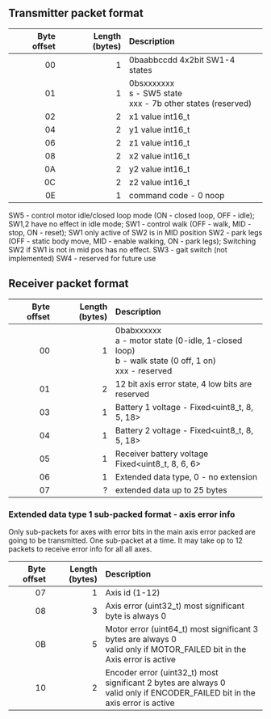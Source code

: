 ## Transmitter packet format
| Byte offset | Length (bytes) |Description |
|-----:|----:|:------|
|00|1|0baabbccdd 4x2bit SW1-4 states|
|01|1|0bsxxxxxxx<br>s - SW5 state<br>xxx - 7b other states (reserved)|
|02|2|x1 value int16_t|
|04|2|y1 value int16_t|
|06|2|z1 value int16_t|
|08|2|x2 value int16_t|
|0A|2|y2 value int16_t|
|0C|2|z2 value int16_t|
|0E|1|command code - 0 noop|

SW5 - control motor idle/closed loop mode (ON - closed loop, OFF - idle); SW1,2 have no effect in idle mode;
SW1 - control walk (OFF - walk, MID - stop, ON - reset); SW1 only active of SW2 is in MID position
SW2 - park legs (OFF - static body move, MID - enable walking, ON - park legs); Switching SW2 if SW1 is not in mid pos has no effect.
SW3 - gait switch (not implemented)
SW4 - reserved for future use

## Receiver packet format

| Byte offset | Length (bytes) |Description |
|-----:|----:|:------|
|00|1|0babxxxxxx<br>a - motor state (0-idle, 1-closed loop)<br>b - walk state (0 off, 1 on)<br>xxx - reserved |
|01|2|12 bit axis error state, 4 low bits are reserved|
|03|1|Battery 1 voltage - Fixed<uint8_t, 8, 5, 18>|
|04|1|Battery 2 voltage - Fixed<uint8_t, 8, 5, 18>|
|05|1|Receiver battery voltage Fixed<uint8_t, 8, 6, 6>|
|06|1|Extended data type, 0 - no extension|
|07|?|extended data up to 25 bytes|

### Extended data type 1 sub-packed format - axis error info

Only sub-packets for axes with error bits in the main axis error packed are going to be transmitted. One sub-packet at a time. It may take op to 12 packets to receive error info for all all axes.

| Byte offset | Length (bytes) |Description |
|-----:|----:|:------|
|07|1| Axis id (1-12)|
|08|3| Axis error (uint32_t) most significant byte is always 0|
|0B|5| Motor error (uint64_t) most significant 3 bytes are always 0<br>valid only if MOTOR_FAILED bit in the Axis error is active|
|10|2| Encoder error (uint32_t) most significant 2 bytes are always 0<br>valid only if ENCODER_FAILED bit in the axis error is active|

